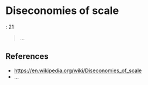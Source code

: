 # Diseconomies of scale

: 21

> …
> 

## References

- https://en.wikipedia.org/wiki/Diseconomies_of_scale
- …